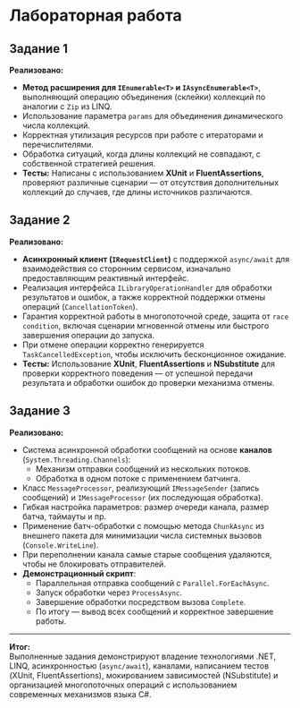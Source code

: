 # Лабораторная работа

## Задание 1

**Реализовано:**

- **Метод расширения для `IEnumerable<T>` и `IAsyncEnumerable<T>`**, выполняющий операцию объединения (склейки) коллекций по аналогии с `Zip` из LINQ.
- Использование параметра `params` для объединения динамического числа коллекций.
- Корректная утилизация ресурсов при работе с итераторами и перечислителями.
- Обработка ситуаций, когда длины коллекций не совпадают, с собственной стратегией решения.
- **Тесты:** Написаны с использованием **XUnit** и **FluentAssertions**, проверяют различные сценарии — от отсутствия дополнительных коллекций до случаев, где длины источников различаются.

## Задание 2

**Реализовано:**

- **Асинхронный клиент (`IRequestClient`)** с поддержкой `async/await` для взаимодействия со сторонним сервисом, изначально предоставляющим реактивный интерфейс.
- Реализация интерфейса `ILibraryOperationHandler` для обработки результатов и ошибок, а также корректной поддержки отмены операций (`CancellationToken`).
- Гарантия корректной работы в многопоточной среде, защита от `race condition`, включая сценарии мгновенной отмены или быстрого завершения операции до запуска.
- При отмене операции корректно генерируется `TaskCancelledException`, чтобы исключить бесконционное ожидание.
- **Тесты:** Использование **XUnit**, **FluentAssertions** и **NSubstitute** для проверки корректного поведения — от успешной передачи результата и обработки ошибок до проверки механизма отмены.

## Задание 3

**Реализовано:**

- Система асинхронной обработки сообщений на основе **каналов** (`System.Threading.Channels`):
  - Механизм отправки сообщений из нескольких потоков.
  - Обработка в одном потоке с применением батчинга.
- Класс `MessageProcessor`, реализующий `IMessageSender` (запись сообщений) и `IMessageProcessor` (их последующая обработка).
- Гибкая настройка параметров: размер очереди канала, размер батча, таймауты и пр.
- Применение батч-обработки с помощью метода `ChunkAsync` из внешнего пакета для минимизации числа системных вызовов (`Console.WriteLine`).
- При переполнении канала самые старые сообщения удаляются, чтобы не блокировать отправителей.
- **Демонстрационный скрипт**:
  - Параллельная отправка сообщений с `Parallel.ForEachAsync`.
  - Запуск обработки через `ProcessAsync`.
  - Завершение обработки посредством вызова `Complete`.
  - По итогу — вывод всех сообщений и корректное завершение работы.

---

**Итог:**  
Выполненные задания демонстрируют владение технологиями .NET, LINQ, асинхронностью (`async/await`), каналами, написанием тестов (XUnit, FluentAssertions), мокированием зависимостей (NSubstitute) и организацией многопоточных операций с использованием современных механизмов языка C#.
